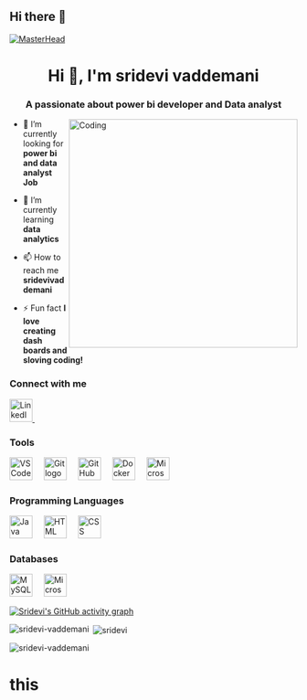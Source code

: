 ## Hi there 👋

<!--
**sridevi-vaddemani/sridevi-vaddemani** is a ✨ _special_ ✨ repository because its `README.md` (this file) appears on your GitHub profile.

Here are some ideas to get you started:

- 🔭 I’m currently working on ...
- 🌱 I’m currently learning ...
- 👯 I’m looking to collaborate on ...
- 🤔 I’m looking for help with ...
- 💬 Ask me about ...
- 📫 How to reach me: ...
- 😄 Pronouns: ...
- ⚡ Fun fact: ...
-->

[![MasterHead](https://firebasestorage.googleapis.com/v0/b/flexi-coding.appspot.com/o/dempgi7-520f8d5f-63d4-4453-8822-dbc149ae27f8.gif?alt=media&token=91c0c7b2-93c3-4029-b011-1a8703c5730d)](https://rishavchanda.io)
<h1 align="center">Hi 👋, I'm sridevi vaddemani</h1>
<h3 align="center">A passionate about power bi developer and Data analyst</h3>
<img align="right" alt="Coding" width="400" src="https://miro.medium.com/v2/resize:fit:1358/1*W2NPMN7oi3463WOIycoevg.jpeg">

- 🔭 I’m currently looking for **power bi and data analyst Job**

- 🌱 I’m currently learning **data analytics**

- 📫 How to reach me **sridevivaddemani**

- ⚡ Fun fact **I love creating dash boards and sloving coding!**

<h3>Connect with me</h3>
<div align="left">
  <a href="https://www.linkedin.com/in/sri-devi-vaddemani/" target="_blank">
<img src="https://skillicons.dev/icons?i=linkedin" height="40" alt="LinkedIn logo" />
<img width="12" />
  </a>
  </div>
<h3 align="left"> Tools </h3>
<div align="left">
  <img src="https://skillicons.dev/icons?i=vscode" height="40" alt="VSCode logo" />
  <img width="12" />
  <img src="https://skillicons.dev/icons?i=git" height="40" alt="Git logo" />
  <img width="12" />
  <img src="https://skillicons.dev/icons?i=github" height="40" alt="GitHub logo" />
  <img width="12" />
  <img src="https://skillicons.dev/icons?i=docker" height="40" alt="Docker logo" />
  <img width="12" />
  <img src="https://skillicons.dev/icons?i=excel" height="40" alt="Microsoft Excel logo" />
  <img width="12" />
</div>
<h3 align="left">Programming Languages</h3>
<div align="left">
  <img src="https://skillicons.dev/icons?i=java" height="40" alt="Java logo" />
  <img width="12" />
  <img src="https://skillicons.dev/icons?i=html" height="40" alt="HTML logo" />
  <img width="12" />
  <img src="https://skillicons.dev/icons?i=css" height="40" alt="CSS logo" />
  <img width="12" />
</div>
<h3 align="left">Databases</h3>
<div align="left">
<img src="https://skillicons.dev/icons?i=mysql" height="40" alt="MySQL logo" />
<img width="12" />
<img src="https://skillicons.dev/icons?i=microsoftpowerbi" height="40" alt="Microsoft Power BI logo" />
<img width="12" />
</div>

[![Sridevi's GitHub activity graph](https://activity-graph.herokuapp.com/graph?username=sridevi&&theme=xcode)](https://github.com/sridevi-vaddemani)

<p><img align="left" src="https://github-readme-stats.vercel.app/api/top-langs?username=sridevi&show_icons=true&locale=en&layout=compact&theme=tokyonight" alt="sridevi-vaddemani" /></p>

<p>&nbsp;<img align="center" src="https://github-readme-stats.vercel.app/api?username=sridevi&show_icons=true&locale=en&theme=tokyonight" alt="sridevi" /></p>

<p><img align="center" src="https://github-readme-streak-stats.herokuapp.com/?user=sridevi&&theme=tokyonight" alt="sridevi-vaddemani" /></p>
<h1>this</h1>
